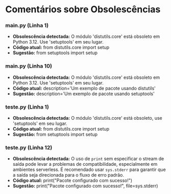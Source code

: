# Comentários sobre Obsolescências

### main.py (Linha 1)
- **Obsolescência detectada:** O módulo 'distutils.core' está obsoleto em Python 3.12. Use 'setuptools' em seu lugar.
- **Código atual:** from distutils.core import setup
- **Sugestão:** from setuptools import setup


### main.py (Linha 10)
- **Obsolescência detectada:** O módulo 'distutils.core' está obsoleto em Python 3.12. Use 'setuptools' em seu lugar.
- **Código atual:** description='Um exemplo de pacote usando distutils'
- **Sugestão:** description='Um exemplo de pacote usando setuptools'


### teste.py (Linha 1)
- **Obsolescência detectada:** O módulo 'distutils.core' está obsoleto, use 'setuptools' em seu lugar.
- **Código atual:** from distutils.core import setup
- **Sugestão:** from setuptools import setup


### teste.py (Linha 12)
- **Obsolescência detectada:** O uso de `print` sem especificar o stream de saída pode levar a problemas de compatibilidade, especialmente em ambientes serverless. É recomendado usar `sys.stderr` para garantir que a saída seja direcionada para o fluxo de erro padrão.
- **Código atual:** print("Pacote configurado com sucesso!")
- **Sugestão:** print("Pacote configurado com sucesso!", file=sys.stderr)

